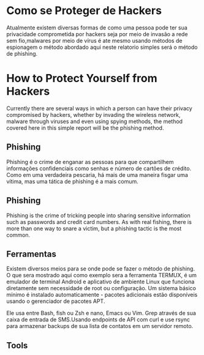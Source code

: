 # Como se Proteger de Hackers 
 
Atualmente existem diversas formas de como uma pessoa pode ter sua privacidade comprometida por hackers seja por meio de invasão a rede sem fio,malwares por meio de vírus é ate mesmo usando métodos de espionagem o método abordado aqui neste relatorio simples será o método de phishing.   
 
# How to Protect Yourself from Hackers   
 
Currently there are several ways in which a person can have their privacy compromised by hackers, whether by invading the wireless network, malware through viruses and even using spying methods, the method covered here in this simple report will be the phishing method. 
  
## Phishing 

Phishing é o crime de enganar as pessoas para que compartilhem informações confidenciais como senhas e número de cartões de crédito. Como em uma verdadeira pescaria, há mais de uma maneira fisgar uma vítima, mas uma tática de phishing é a mais comum. 

## Phishing 

Phishing is the crime of tricking people into sharing sensitive information such as passwords and credit card numbers. As with real fishing, there is more than one way to snare a victim, but a phishing tactic is the most common. 

## Ferramentas 

Existem diversos meios para se onde pode se fazer o método de phishing. O que sera mostrado aqui como exemplo sera a ferramenta TERMUX, é um emulador de terminal Android e aplicativo de ambiente Linux que funciona diretamente sem necessidade de root ou configuração. Um sistema básico mínimo é instalado automaticamente - pacotes adicionais estão disponíveis usando o gerenciador de pacotes APT.

Ele usa entre Bash, fish ou Zsh e nano, Emacs ou Vim. Grep através de sua caixa de entrada de SMS.Usando endpoints de API com curl e use rsync para armazenar backups de sua lista de contatos em um servidor remoto.

## Tools

